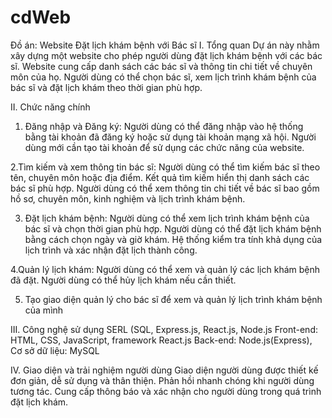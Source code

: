 # cdWeb
Đồ án: Website Đặt lịch khám bệnh với Bác sĩ
I. Tổng quan
Dự án này nhằm xây dựng một website cho phép người dùng đặt lịch khám bệnh với các bác sĩ. Website cung cấp danh sách các bác sĩ và thông tin chi tiết về chuyên môn của họ. Người dùng có thể chọn bác sĩ, xem lịch trình khám bệnh của bác sĩ và đặt lịch khám theo thời gian phù hợp.

II. Chức năng chính
1. Đăng nhập và Đăng ký:
Người dùng có thể đăng nhập vào hệ thống bằng tài khoản đã đăng ký hoặc sử dụng tài khoản mạng xã hội.
Người dùng mới cần tạo tài khoản để sử dụng các chức năng của website.

2.Tìm kiếm và xem thông tin bác sĩ:
Người dùng có thể tìm kiếm bác sĩ theo tên, chuyên môn hoặc địa điểm.
Kết quả tìm kiếm hiển thị danh sách các bác sĩ phù hợp.
Người dùng có thể xem thông tin chi tiết về bác sĩ bao gồm hồ sơ, chuyên môn, kinh nghiệm và lịch trình khám bệnh.

3. Đặt lịch khám bệnh:
Người dùng có thể xem lịch trình khám bệnh của bác sĩ và chọn thời gian phù hợp.
Người dùng có thể đặt lịch khám bệnh bằng cách chọn ngày và giờ khám.
Hệ thống kiểm tra tính khả dụng của lịch trình và xác nhận đặt lịch thành công.

4.Quản lý lịch khám:
Người dùng có thể xem và quản lý các lịch khám bệnh đã đặt.
Người dùng có thể hủy lịch khám nếu cần thiết.

5. Tạo giao diện quản lý cho bác sĩ để xem và quản lý lịch trình khám bệnh của mình

III. Công nghệ sử dụng SERL (SQL, Express.js, React.js, Node.js
Front-end: HTML, CSS, JavaScript, framework React.js
Back-end: Node.js(Express),
Cơ sở dữ liệu: MySQL

IV. Giao diện và trải nghiệm người dùng
Giao diện người dùng được thiết kế đơn giản, dễ sử dụng và thân thiện.
Phản hồi nhanh chóng khi người dùng tương tác.
Cung cấp thông báo và xác nhận cho người dùng trong quá trình đặt lịch khám.
